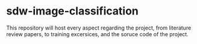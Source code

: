 # sdw-image-classification
This repository will host every aspect regarding the project, from literature review papers, to training excersices, and the soruce code of the project. 
